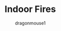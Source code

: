 ---
media: "images/rounds/round_1/indoor_fires.png"
media_type: image
title: Indoor Fires
author: dragonmouse1
desc: The crew forget to consult health and safety about their indoor heating project.
---
